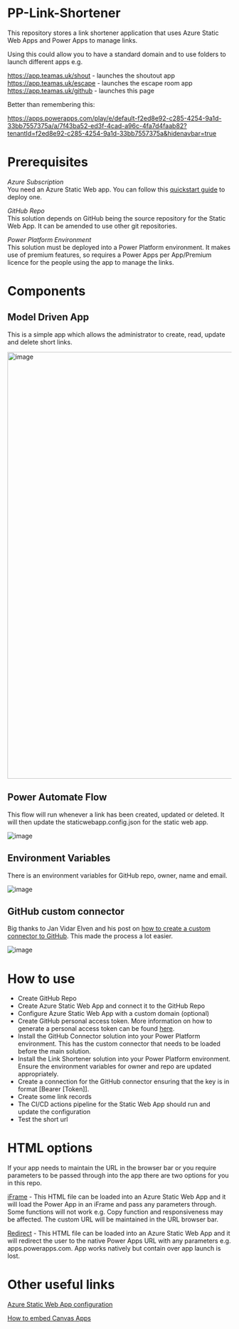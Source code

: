 # PP-Link-Shortener
This repository stores a link shortener application that uses Azure Static Web Apps and Power Apps to manage links.

Using this could allow you to have a standard domain and to use folders to launch different apps e.g.

https://app.teamas.uk/shout - launches the shoutout app </br>
https://app.teamas.uk/escape - launches the escape room app</br>
https://app.teamas.uk/github - launches this page

Better than remembering this:

https://apps.powerapps.com/play/e/default-f2ed8e92-c285-4254-9a1d-33bb7557375a/a/7f43ba52-ed3f-4cad-a96c-4fa7d4faab82?tenantId=f2ed8e92-c285-4254-9a1d-33bb7557375a&hidenavbar=true

# Prerequisites
*Azure Subscription*<br>
You need an Azure Static Web app.  You can follow this [quickstart guide](https://learn.microsoft.com/en-us/azure/static-web-apps/get-started-portal?tabs=vanilla-javascript&pivots=github) to deploy one.

*GitHub Repo*<br>
This solution depends on GitHub being the source repository for the Static Web App.  It can be amended to use other git repositories.

*Power Platform Environment*<br>
This solution must be deployed into a Power Platform environment.  It makes use of premium features, so requires a Power Apps per App/Premium licence for the people using the app to manage the links.

# Components

## Model Driven App
This is a simple app which allows the administrator to create, read, update and delete short links.

<img width="959" alt="image" src="https://github.com/user-attachments/assets/88292e65-fba0-4091-b4aa-e0b9d1ab0b27" />

## Power Automate Flow
This flow will run whenever a link has been created, updated or deleted.  It will then update the staticwebapp.config.json for the static web app.

![image](https://github.com/user-attachments/assets/2842aafb-a86d-4519-9368-6947483beaad)

## Environment Variables
There is an environment variables for GitHub repo, owner, name and email.

![image](https://github.com/user-attachments/assets/68d2a422-a637-4ee4-863d-dc5b1187c464)

## GitHub custom connector
Big thanks to Jan Vidar Elven and his post on [how to create a custom connector to GitHub](https://gotoguy.blog/2021/01/20/how-to-send-requests-to-github-api-from-power-platform-using-custom-connector).  This made the process a lot easier.

![image](https://github.com/user-attachments/assets/c5898376-b01c-43b9-bacd-81ec23ad68f0)

# How to use

- Create GitHub Repo
- Create Azure Static Web App and connect it to the GitHub Repo
- Configure Azure Static Web App with a custom domain (optional)
- Create GitHub personal access token.  More information on how to generate a personal access token can be found [here](https://docs.github.com/en/authentication/keeping-your-account-and-data-secure/managing-your-personal-access-tokens).
- Install the GitHub Connector solution into your Power Platform environment.  This has the custom connector that needs to be loaded before the main solution.
- Install the Link Shortener solution into your Power Platform environment.  Ensure the environment variables for owner and repo are updated appropriately.
- Create a connection for the GitHub connector ensuring that the key is in format [Bearer [Token]].
- Create some link records
- The CI/CD actions pipeline for the Static Web App should run and update the configuration
- Test the short url  

# HTML options

If your app needs to maintain the URL in the browser bar or you require parameters to be passed through into the app there are two options for you in this repo.

[iFrame](./html/iFrameExample.html) - This HTML file can be loaded into an Azure Static Web App and it will load the Power App in an iFrame and pass any parameters through.  Some functions will not work e.g. Copy function and responsiveness may be affected.  The custom URL will be maintained in the URL browser bar.

[Redirect](./html/RedirectExample.html) - This HTML file can be loaded into an Azure Static Web App and it will redirect the user to the native Power Apps URL with any parameters e.g. apps.powerapps.com.  App works natively but contain over app launch is lost.

# Other useful links

[Azure Static Web App configuration](https://learn.microsoft.com/en-us/azure/static-web-apps/configuration)

[How to embed Canvas Apps](https://learn.microsoft.com/en-us/power-apps/maker/canvas-apps/embed-apps-dev)


